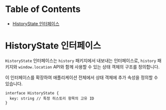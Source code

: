 # Table of Contents

- [HistoryState 인터페이스](#historystate-인터페이스)

# HistoryState 인터페이스

`HistoryState` 인터페이스는 `history` 패키지에서 내보내는 인터페이스로, `history` 패키지와 `window.location` API와 함께 사용할 수 있는 상태 객체의 구조를 정의합니다.

이 인터페이스를 확장하여 애플리케이션 전체에서 상태 객체에 추가 속성을 정의할 수 있습니다.

```tsx
interface HistoryState {
  key: string // 특정 히스토리 항목의 고유 ID
}
```


